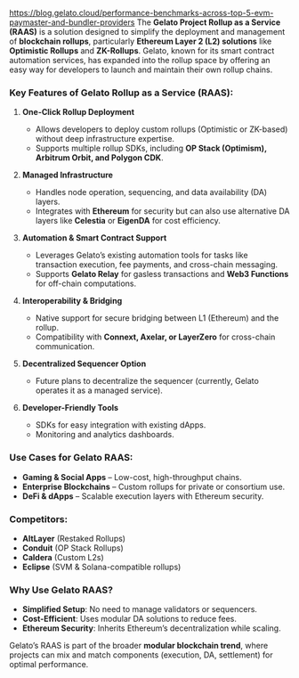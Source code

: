 https://blog.gelato.cloud/performance-benchmarks-across-top-5-evm-paymaster-and-bundler-providers
The **Gelato Project Rollup as a Service (RAAS)** is a solution designed to simplify the deployment and management of **blockchain rollups**, particularly **Ethereum Layer 2 (L2) solutions** like **Optimistic Rollups** and **ZK-Rollups**. Gelato, known for its smart contract automation services, has expanded into the rollup space by offering an easy way for developers to launch and maintain their own rollup chains.

### **Key Features of Gelato Rollup as a Service (RAAS):**
1. **One-Click Rollup Deployment**
    - Allows developers to deploy custom rollups (Optimistic or ZK-based) without deep infrastructure expertise.
    - Supports multiple rollup SDKs, including **OP Stack (Optimism), Arbitrum Orbit, and Polygon CDK**.

2. **Managed Infrastructure**
    - Handles node operation, sequencing, and data availability (DA) layers.
    - Integrates with **Ethereum** for security but can also use alternative DA layers like **Celestia** or **EigenDA** for cost efficiency.

3. **Automation & Smart Contract Support**
    - Leverages Gelato’s existing automation tools for tasks like transaction execution, fee payments, and cross-chain messaging.
    - Supports **Gelato Relay** for gasless transactions and **Web3 Functions** for off-chain computations.

4. **Interoperability & Bridging**
    - Native support for secure bridging between L1 (Ethereum) and the rollup.
    - Compatibility with **Connext, Axelar, or LayerZero** for cross-chain communication.

5. **Decentralized Sequencer Option**
    - Future plans to decentralize the sequencer (currently, Gelato operates it as a managed service).

6. **Developer-Friendly Tools**
    - SDKs for easy integration with existing dApps.
    - Monitoring and analytics dashboards.

### **Use Cases for Gelato RAAS:**
- **Gaming & Social Apps** – Low-cost, high-throughput chains.
- **Enterprise Blockchains** – Custom rollups for private or consortium use.
- **DeFi & dApps** – Scalable execution layers with Ethereum security.

### **Competitors:**
- **AltLayer** (Restaked Rollups)
- **Conduit** (OP Stack Rollups)
- **Caldera** (Custom L2s)
- **Eclipse** (SVM & Solana-compatible rollups)

### **Why Use Gelato RAAS?**
- **Simplified Setup**: No need to manage validators or sequencers.
- **Cost-Efficient**: Uses modular DA solutions to reduce fees.
- **Ethereum Security**: Inherits Ethereum’s decentralization while scaling.

Gelato’s RAAS is part of the broader **modular blockchain trend**, where projects can mix and match components (execution, DA, settlement) for optimal performance.
